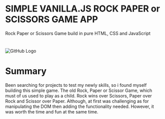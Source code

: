 # SIMPLE VANILLA.JS ROCK PAPER or SCISSORS GAME APP

Rock Paper or Scissors Game build in pure HTML, CSS and JavaScript

#

![GitHub Logo](C:\Users\jonathan\Pictures\Screenshots)

# Summary

Been searching for projects to test my newly skills, so i found myself building this simple game. The old Rock, Paper or Scissor Game, which must of us used to play as a child. Rock wins over Scissors, Paper over Rock and Scissor over Paper. Although, at first was challenging as for manipulating the DOM then adding the functionality needed. However, it was worth the time and fun at the same time.
